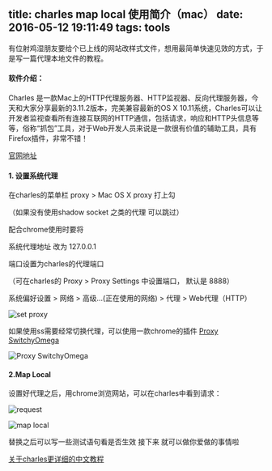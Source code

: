 title: charles map local 使用简介（mac）
date: 2016-05-12 19:11:49
tags: tools
---

有位射鸡湿朋友要给个已上线的网站改样式文件，想用最简单快速见效的方式，于是写一篇代理本地文件的教程。

#### 软件介绍：

Charles 是一款Mac上的HTTP代理服务器、HTTP监视器、反向代理服务器，今天和大家分享最新的3.11.2版本，完美兼容最新的OS X 10.11系统，Charles可以让开发者监视查看所有连接互联网的HTTP通信，包括请求，响应和HTTP头信息等等，俗称“抓包”工具，对于Web开发人员来说是一款很有价值的辅助工具，具有Firefox插件，非常不错！

[官网地址](https://www.charlesproxy.com/)

#### 1. 设置系统代理

在charles的菜单栏 proxy > Mac OS X proxy 打上勾

（如果没有使用shadow socket 之类的代理 可以跳过）

配合chrome使用时要将 

系统代理地址 改为 127.0.0.1 

端口设置为charles的代理端口

（可在charles的 Proxy > Proxy Settings 中设置端口， 默认是 8888）

系统偏好设置 > 网络 > 高级…(正在使用的网络) > 代理 > Web代理（HTTP）

![set proxy](http://7xndda.com1.z0.glb.clouddn.com/charles_1.png)

如果使用ss需要经常切换代理，可以使用一款chrome的插件 [Proxy SwitchyOmega](https://chrome.google.com/webstore/detail/proxy-switchyomega/padekgcemlokbadohgkifijomclgjgif?hl=zh-CN)

![Proxy SwitchyOmega](http://7xndda.com1.z0.glb.clouddn.com/charles_2.png)

#### 2.Map Local

设置好代理之后，用chrome浏览网站，可以在charles中看到请求：

![request](http://7xndda.com1.z0.glb.clouddn.com/charles_3.png)

![map local](http://7xndda.com1.z0.glb.clouddn.com/charles_4.png)


替换之后可以写一些测试语句看是否生效
接下来 就可以做你爱做的事情啦

[关于charles更详细的中文教程](http://blog.devtang.com/2015/11/14/charles-introduction/)
